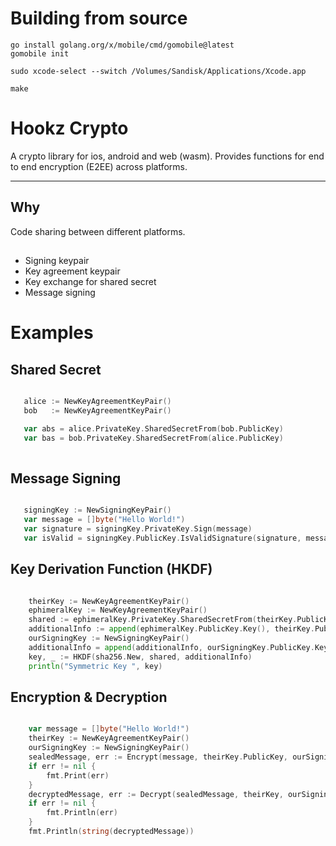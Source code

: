 # Building from source

```
go install golang.org/x/mobile/cmd/gomobile@latest
gomobile init
```

```
sudo xcode-select --switch /Volumes/Sandisk/Applications/Xcode.app
```

```
make
```


# Hookz Crypto
 A crypto library for ios, android and web (wasm). Provides functions for end to end encryption (E2EE) across platforms.

 ---

## Why
 Code sharing between different platforms.

## 
- Signing keypair
- Key agreement keypair
- Key exchange for shared secret
- Message signing

# Examples

## Shared Secret

 ```go

	alice := NewKeyAgreementKeyPair()
	bob   := NewKeyAgreementKeyPair()

	var abs = alice.PrivateKey.SharedSecretFrom(bob.PublicKey)
	var bas = bob.PrivateKey.SharedSecretFrom(alice.PublicKey)
	
 ```

## Message Signing

 ```go

	signingKey := NewSigningKeyPair()
	var message = []byte("Hello World!")
	var signature = signingKey.PrivateKey.Sign(message)
	var isValid = signingKey.PublicKey.IsValidSignature(signature, message)

```

## Key Derivation Function (HKDF)

```go

	theirKey := NewKeyAgreementKeyPair()
	ephimeralKey := NewKeyAgreementKeyPair()
	shared := ephimeralKey.PrivateKey.SharedSecretFrom(theirKey.PublicKey)
	additionalInfo := append(ephimeralKey.PublicKey.Key(), theirKey.PublicKey.Key()...)
	ourSigningKey := NewSigningKeyPair()
	additionalInfo = append(additionalInfo, ourSigningKey.PublicKey.Key()...)
	key, _ := HKDF(sha256.New, shared, additionalInfo)
	println("Symmetric Key ", key)

```

## Encryption & Decryption
```go

	var message = []byte("Hello World!")
	theirKey := NewKeyAgreementKeyPair()
	ourSigningKey := NewSigningKeyPair()
	sealedMessage, err := Encrypt(message, theirKey.PublicKey, ourSigningKey)
	if err != nil {
		fmt.Print(err)
	}
	decryptedMessage, err := Decrypt(sealedMessage, theirKey, ourSigningKey.PublicKey)
	if err != nil {
		fmt.Println(err)
	}
	fmt.Println(string(decryptedMessage))
```
